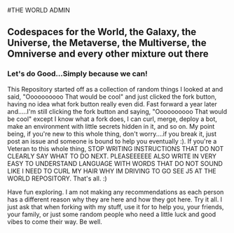 #THE WORLD ADMIN

## Codespaces for the World, the Galaxy, the Universe, the Metaverse, the Multiverse, the Omniverse and every other mixture out there
### Let's do Good...Simply because we can!

This Repository started off as a collection of random things I looked at and said, "Oooooooooo That would be cool" and just clicked the fork button, having no idea what fork button really even did. Fast forward a year later and.....I'm still clicking the fork button and saying, "Oooooooooo That would be cool" except I know what a fork does, I can curl, merge, deploy a bot, make an environment with little secrets hidden in it, and so on. My point being, if you're new to this whole thing, don't worry....if you break it, just post an issue and someone is bound to help you eventually :). If you're a Veteran to this whole thing, STOP WRITING INSTRUCTIONS THAT DO NOT CLEARLY SAY WHAT TO DO NEXT. PLEASEEEEEE ALSO WRITE IN VERY EASY TO UNDERSTAND LANGUAGE WITH WORDS THAT DO NOT SOUND LIKE I NEED TO CURL MY HAIR WHY IM DRIVING TO GO SEE J5 AT THE WORLD REPOSITORY. That's all. :)

Have fun exploring. I am not making any recommendations as each person has a different reason why they are here and how they got here. Try it all. I just ask that when forking with my stuff, use it for to help you, your friends, your family, or just some random people who need a little luck and good vibes to come their way. Be well.
